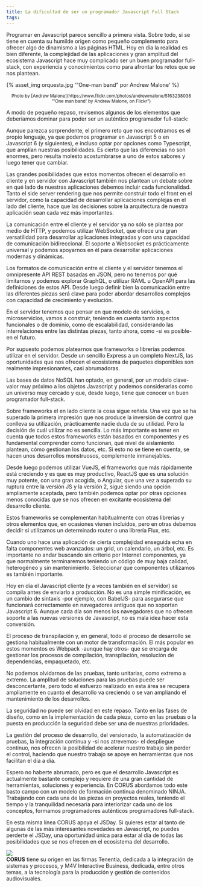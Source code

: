 ```yaml
---
title: La dificultad de ser un programador Javascript Full Stack
tags:
---
```


Programar en Javascript parece sencillo a primera vista. Sobre todo, si se tiene en cuenta su humilde origen como pequeño complemento para ofrecer algo de dinamismo a las páginas HTML. Hoy en día la realidad es bien diferente, la complejidad de las aplicaciones y gran amplitud del ecosistema Javascript hace muy complicado ser un buen programador full-stack, con experiencia y conocimientos como para afrontar los retos que se nos plantean.

{% asset_img orquesta.jpg '"One-man band" por Andrew Malone' %}
<!-- more -->
<center><small>Photo by [Andrew Malone](https://www.flickr.com/photos/andrewmalone/5163238038 "'One man band' by Andrew Malone, on Flickr")</small></center>

A modo de pequeño repaso, revisemos algunos de los elementos que deberíamos dominar para poder ser un auténtico programador full-stack:

Aunque parezca sorprendente, el primero reto que nos encontramos es el propio lenguaje, ya que podemos programar en Javascript 5 o en Javascript 6 (y siguientes), e incluso optar por opciones como Typescript, que amplían nuestras posibilidades. Es cierto que las diferencias no son enormes, pero resulta molesto acostumbrarse a uno de estos sabores y luego tener que cambiar.

Las grandes posibilidades que estos momentos ofrecen el desarrollo en cliente y en servidor con Javascript también nos plantean un debate sobre en qué lado de nuestras aplicaciones debemos incluir cada funcionalidad. Tanto el side server rendering que nos permite construir todo el front en el servidor, como la capacidad de desarrollar aplicaciones complejas en el lado del cliente, hace que las decisiones sobre la arquitectura de nuestra aplicación sean cada vez más importantes.

La comunicación entre el cliente y el servidor ya no sólo se plantea por medio de HTTP, y podemos utilizar WebSocket, que ofrece una gran versatilidad para desarrollar aplicaciones integradas y con una capacidad de comunicación bidireccional. El soporte a Websocket es prácticamente universal y podemos apoyarnos en él para desarrollar aplicaciones modernas y dinámicas.

Los formatos de comunicación entre el cliente y el servidor tenemos el omnipresente API REST basadas en JSON, pero no tenemos por qué limitarnos y podemos explorar GraphQL, o utilizar RAML u OpenAPI para las definiciones de estos API. Desde luego definir bien la comunicación entre las diferentes piezas será clave para poder abordar desarrollos complejos con capacidad de crecimiento y evolución.

En el servidor tenemos que pensar en que modelo de servicios, o microservicios, vamos a construir, teniendo en cuenta tanto aspectos funcionales o de dominio, como de escalabilidad, considerando las interrelaciones entre las distintas piezas, tanto ahora, como -si es posible- en el futuro.

Por supuesto podemos platearnos que frameworks o librerías podemos utilizar en el servidor. Desde un sencillo Express a un completo NextJS, las oportunidades que nos ofrecen el ecosistema de paquetes disponibles son realmente impresionantes, casi abrumadoras.

Las bases de datos NoSQL han optado, en general, por un modelo clave-valor muy próximo a los objetos Javascript y podemos considerarlas como un universo muy cercado y que, desde luego, tiene que conocer un buen programador full-stack.

Sobre frameworks el en lado cliente la cosa sigue reñida. Una vez que se ha superado la primera impresión que nos produce la inversión de control que conlleva su utilización, prácticamente nadie duda de su utilidad. Pero la decisión de cuál utilizar no es sencilla. Lo más importante es tener en cuenta que todos estos frameworks están basados en componentes y es fundamental comprender como funcionan, qué nivel de aislamiento plantean, cómo gestionan los datos, etc. Si esto no se tiene en cuenta, se hacen unos desarrollos monstruosos, complemente inmanejables.

Desde luego podemos utilizar VueJS, el frameworks que más rápidamente está creciendo y es que es muy productivo, ReactJS que es una solución muy potente, con una gran acogida, o Angular, que una vez a superado su ruptura entre la versión JS y la versión 2, sigue siendo una opción ampliamente aceptada, pero también podemos optar por otras opciones menos conocidas que se nos ofrecen en excitante ecosistema del desarrollo cliente.

Estos frameworks se complementan habitualmente con otras librerías y otros elementos que, en ocasiones vienen incluidos, pero en otras debemos decidir si utilizamos un determinado router o una librería Flux, etc.

Cuando uno hace una aplicación de cierta complejidad enseguida echa en falta componentes web avanzados: un grid, un calendario, un árbol, etc. Es importante no andar buscando sin criterio por Internet componentes, ya que normalmente terminaremos teniendo un código de muy baja calidad, heterogéneo y sin mantenimiento. Seleccionar que componentes utilizamos es también importante.

Hoy en día el Javascript cliente (y a veces también en el servidor) se compila antes de enviarlo a producción. No es una simple minificación, es un cambio de sintaxis -por ejemplo, con BabelJS- para asegurarse que funcionará correctamente en navegadores antiguos que no soportan Javascript 6. Aunque cada día son menos los navegadores que no ofrecen soporte a las nuevas versiones de Javascript, no es mala idea hacer esta conversión.

El proceso de transpilación y, en general, todo el proceso de desarrollo se gestiona habitualmente con un motor de transformación. El más popular en estos momentos es Webpack -aunque hay otros- que se encarga de gestionar los procesos de compilación, transpilación, resolución de dependencias, empaquetado, etc.

No podemos olvidarnos de las pruebas, tanto unitarias, como extremo a extremo. La amplitud de soluciones para las pruebas puede ser desconcertante, pero todo el esfuerzo realizado en esta área se recupera ampliamente en cuanto el desarrollo va creciendo o se van ampliando el mantenimiento de los desarrollos.

La seguridad no puede ser olvidad en este repaso. Tanto en las fases de diseño, como en la implementación de cada pieza, como en las pruebas o la puesta en producción la seguridad debe ser una de nuestras prioridades.

La gestión del proceso de desarrollo, del versionado, la automatización de pruebas, la integración continua y -si nos atrevemos- el despliegue continuo, nos ofrecen la posibilidad de acelerar nuestro trabajo sin perder el control, haciendo que nuestro trabajo se apoye en herramientas que nos facilitan el día a día.

Espero no haberte abrumado, pero es que el desarrollo Javascript es actualmente bastante complejo y requiere de una gran cantidad de herramientas, soluciones y experiencia. En CORUS abordamos todo este basto campo con un modelo de formación continua denominado NINJA. Trabajando con cada una de las piezas en proyectos reales, teniendo el tiempo y la tranquilidad necesaria para interiorizar cada uno de los conceptos, formamos programadores auténticos programadores full-stack.

En esta misma línea CORUS apoya el JSDay. Si quieres estar al tanto de algunas de las más interesantes novedades en Javascript, no puedes perderte el JSDay, una oportunidad única para estar al día de todas las posibilidades que se nos ofrecen en el ecosistema del desarrollo.

<div class="sponsor" style="border-color: #44ae33">
  <img class="logo" src="corus.png" />
  <div>
    <strong>CORUS</strong> tiene su origen en las firmas Tenentia, dedicada a la integración de sistemas y procesos, y M4V Interactive Business, dedicada, entre otros temas, a la tecnología para la producción y gestión de contenidos audiovisuales.
  <div>
</div>
